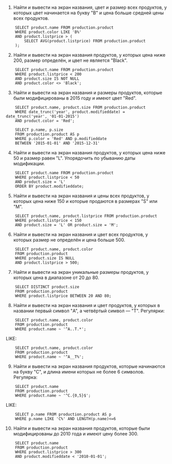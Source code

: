 1. Найти и вывести на экран названия, цвет и размер всех продуктов, у которых цвет начинается на букву "B" и цена больше средней цены всех продуктов.
```
    SELECT product.name FROM production.product
    WHERE product.color LIKE 'B%'
    AND product.listprice > (
        SELECT AVG(product.listprice) FROM production.product
    );
```

2. Найти и вывести на экран названия продуктов, у которых цена ниже 200, размер определён, и цвет не является "Black".
```
    SELECT product.name FROM production.product
    WHERE product.listprice < 200
    AND product.size IS NOT NULL
    AND product.color <> 'Black';
```

3. Найти и вывести на экран названия и размеры продуктов, которые были модифицированы в 2015 году и имеют цвет "Red".
```
    SELECT product.name, product.size FROM production.product
    WHERE date_trunc('year', product.modifieddate) = date_trunc('year', '01-01-2015')
    AND product.color = 'Red';
```
```
    SELECT p.name, p.size 
    FROM production.product AS p 
    WHERE p.color = 'Red' AND p.modifieddate 
    BETWEEN '2015-01-01' AND '2015-12-31'
```

4. Найти и вывести на экран названия продуктов, у которых цена ниже 50 и размер равен "L". Упорядочить по убыванию даты модификации.
```
    SELECT product.name FROM production.product
    WHERE product.listprice < 50
    AND product.size = 'L'
    ORDER BY product.modifieddate;
```

5. Найти и вывести на экран названия и цены всех продуктов, у которых цена ниже 150 и которые продаются в размерах "S" или "M".
```
    SELECT product.name, product.listprice FROM production.product
    WHERE product.listprice < 150
    AND product.size = 'L' OR product.size = 'M';
```


6. Найти и вывести на экран названия и цвет всех продуктов, у которых размер не определён и цена больше 500.
```
    SELECT product.name, product.color
    FROM production.product
    WHERE product.size IS NULL
    AND product.listprice > 500;
```
7. Найти и вывести на экран уникальные размеры продуктов, у которых цена в диапазоне от 20 до 80.
```
    SELECT DISTINCT product.size
    FROM production.product
    WHERE product.listprice BETWEEN 20 AND 80;
```
8. Найти и вывести на экран названия и цвет продуктов, у которых в названии первый символ "A", а четвёртый символ — "T".
Регулярки:
```
    SELECT product.name, product.color
    FROM production.product
    WHERE product.name ~ '^A..T.*';
```
LIKE:
```
    SELECT product.name, product.color
    FROM production.product
    WHERE product.name ~ '^A__T%';
```
9. Найти и вывести на экран названия продуктов, которые начинаются на букву "C", и длина имени которых не более 6 символов.
Регулярка:
```
    SELECT product.name
    FROM production.product
    WHERE product.name ~ '^C.{0,5}$';
```

LIKE:
```
    SELECT p.name FROM production.product AS p 
    WHERE p.name LIKE 'C%' AND LENGTH(p.name)<=6
```
10. Найти и вывести на экран названия продуктов, которые были модифицированы до 2010 года и имеют цену более 300.
```
    SELECT product.name
    FROM production.product
    WHERE product.listprice > 300
    AND product.modifieddate < '2010-01-01';
```
